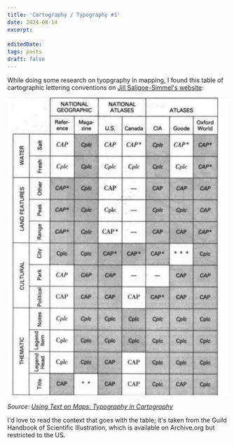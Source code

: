 ```yaml
---
title: 'Cartography / Typography #1'
date: 2024-08-14
excerpt: 
 
editedDate:
tags: posts
draft: false
---
```


While doing some research on tyopgraphy in mapping, I found this table of cartographic lettering conventions on [Jill Saligoe-Simmel's website](https://www.drjill.net): 

![Cartographic Lettering Conventions](../assets/images/98051f0d.png)

_Source: [Using Text on Maps: Typography in Cartography](https://www.drjill.net/map-fonts-article-1-the-basics-of-typography-for-cartography/)_

I'd love to read the context that goes with the table; it's taken from the Guild Handbook of Scientific Illustration, which is available on Archive.org but restricted to the US.
